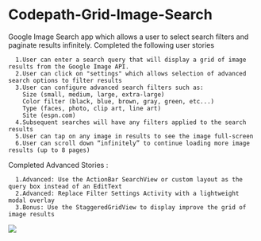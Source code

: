 # Codepath-Grid-Image-Search
Google Image Search app which allows a user to select search filters and paginate results infinitely.
Completed the following user stories 

      1.User can enter a search query that will display a grid of image results from the Google Image API.
      2.User can click on "settings" which allows selection of advanced search options to filter results
      3.User can configure advanced search filters such as:
        Size (small, medium, large, extra-large)
        Color filter (black, blue, brown, gray, green, etc...)
        Type (faces, photo, clip art, line art)
        Site (espn.com)
      4.Subsequent searches will have any filters applied to the search results
      5.User can tap on any image in results to see the image full-screen
      6.User can scroll down “infinitely” to continue loading more image results (up to 8 pages)
  
Completed Advanced Stories :

      1.Advanced: Use the ActionBar SearchView or custom layout as the query box instead of an EditText
      2.Advanced: Replace Filter Settings Activity with a lightweight modal overlay
      3.Bonus: Use the StaggeredGridView to display improve the grid of image results
  
<img src="https://cloud.githubusercontent.com/assets/11285573/10127950/950236ea-655f-11e5-8b57-3df485ef1adb.gif">
